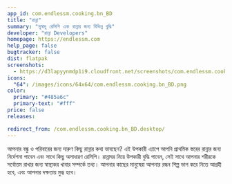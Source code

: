 ```yaml
---
app_id: com.endlessm.cooking.bn_BD
title: "রান্না"
summary: "সুস্বাদু রেসিপি এবং রান্নার জন্য বিভিন্ন বুদ্ধি"
developer: "রান্না Developers"
homepage: https://endlessm.com
help_page: false
bugtracker: false
dist: flatpak
screenshots:
  - https://d3lapyynmdp1i9.cloudfront.net/screenshots/com.endlessm.cooking.bn_BD/C/com.endlessm.cooking.bn_bd-screenshot1.jpg
icons:
  "64": /images/icons/64x64/com.endlessm.cooking.bn_BD.png
color:
  primary: "#485a6c"
  primary-text: "#fff"
price: false
releases:

redirect_from: /com.endlessm.cooking.bn_BD.desktop/
---
```


<p>আপনার বন্ধু ও পরিবারের জন্য দারুণ কিছু রান্নার কথা ভাবছেন? এই উপকারী এ্যাপে আপনি প্রাথমিক স্তরের রান্নার জন্য নির্দেশনা পাবেন এবং সাথে কিছু অসাধারণ রেসিপি। রান্নাঘর নিয়ে উপকারী বুদ্ধি পাবেন, সেই সাথে আপনার শরীরকে সর্বোত্তম রাখার জন্য স্বাস্থ্যকর খাবার সম্পর্কে তথ্য। আপনার কাছের মানুষেরা আপনার রন্ধন শিল্প ভাগ করে নিতে আগ্রহী হবে, এবং আপনার দক্ষতায় মুগ্ধ হবে।</p>